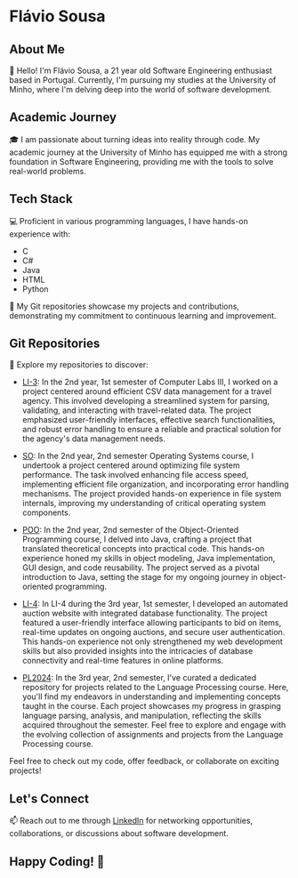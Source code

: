 # Flávio Sousa

## About Me

👋 Hello! I'm Flávio Sousa, a 21 year old Software Engineering enthusiast based in Portugal. Currently, I'm pursuing my studies at the University of Minho, where I'm delving deep into the world of software development.

## Academic Journey

🎓 I am passionate about turning ideas into reality through code. My academic journey at the University of Minho has equipped me with a strong foundation in Software Engineering, providing me with the tools to solve real-world problems.

## Tech Stack

💻 Proficient in various programming languages, I have hands-on experience with:

- C
- C#
- Java
- HTML
- Python


🚀 My Git repositories showcase my projects and contributions, demonstrating my commitment to continuous learning and improvement.

## Git Repositories

🔗 Explore my repositories to discover:

- [LI-3](https://github.com/flaviodrsousa/LI-3.git): In the 2nd year, 1st semester of Computer Labs III, I worked on a project centered around efficient CSV data management for a travel agency. This involved developing a streamlined system for parsing, validating, and interacting with travel-related data. The project emphasized user-friendly interfaces, effective search functionalities, and robust error handling to ensure a reliable and practical solution for the agency's data management needs.

- [SO](https://github.com/flaviodrsousa/SO.git): In the 2nd year, 2nd semester Operating Systems course, I undertook a project centered around optimizing file system performance. The task involved enhancing file access speed, implementing efficient file organization, and incorporating error handling mechanisms. The project provided hands-on experience in file system internals, improving my understanding of critical operating system components.

- [POO](https://github.com/flaviodrsousa/POO.git): In the 2nd year, 2nd semester of the Object-Oriented Programming course, I delved into Java, crafting a project that translated theoretical concepts into practical code. This hands-on experience honed my skills in object modeling, Java implementation, GUI design, and code reusability. The project served as a pivotal introduction to Java, setting the stage for my ongoing journey in object-oriented programming.

- [LI-4](https://github.com/flaviodrsousa/LI-4.git): In LI-4 during the 3rd year, 1st semester, I developed an automated auction website with integrated database functionality. The project featured a user-friendly interface allowing participants to bid on items, real-time updates on ongoing auctions, and secure user authentication. This hands-on experience not only strengthened my web development skills but also provided insights into the intricacies of database connectivity and real-time features in online platforms.

- [PL2024](https://github.com/flaviodrsousa/PL2024.git): In the 3rd year, 2nd semester, I've curated a dedicated repository for projects related to the Language Processing course. Here, you'll find my endeavors in understanding and implementing concepts taught in the course. Each project showcases my progress in grasping language parsing, analysis, and manipulation, reflecting the skills acquired throughout the semester. Feel free to explore and engage with the evolving collection of assignments and projects from the Language Processing course.

Feel free to check out my code, offer feedback, or collaborate on exciting projects!

## Let's Connect

📫 Reach out to me through [LinkedIn](https://www.linkedin.com/in/flávio-sousa-a261352b4/) for networking opportunities, collaborations, or discussions about software development.

## Happy Coding! 🚀
